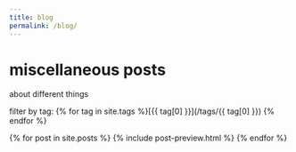 ```yaml
---
title: blog
permalink: /blog/
---
```


# miscellaneous posts

about different things

filter by tag: {% for tag in site.tags %}[{{ tag[0] }}](/tags/{{ tag[0] }})
{% endfor %}

<div class="posts">
{% for post in site.posts %}
    {% include post-preview.html %}
{% endfor %}
</div>
